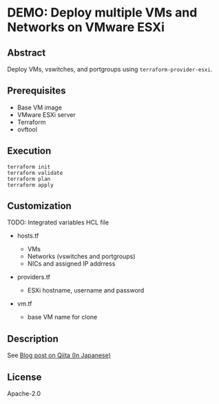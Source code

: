 # DEMO: Deploy multiple VMs and Networks on VMware ESXi

## Abstract

Deploy VMs, vswitches, and portgroups using `terraform-provider-esxi`.

## Prerequisites

- Base VM image
- VMware ESXi server
- Terraform
- ovftool

## Execution

```
terraform init
terraform validate
terraform plan
terraform apply
```

## Customization

TODO: Integrated variables HCL file

- hosts.tf
  - VMs
  - Networks (vswitches and portgroups)
  - NICs and assigned IP addrress

- providers.tf
  - ESXi hostname, username and password

- vm.tf
  - base VM name for clone

## Description

See [Blog post on Qiita (In Japanese)](https://qiita.com/masru0714/items/f95a99d07c7f4bc6ef40)

## License

Apache-2.0
